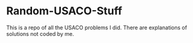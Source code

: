 # Random-USACO-Stuff

This is a repo of all the USACO problems I did. There are explanations of solutions not coded by me.
